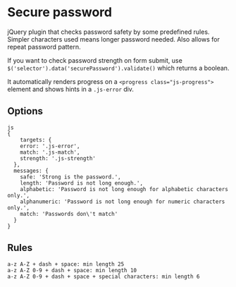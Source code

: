 # Secure password

jQuery plugin that checks password safety by some predefined rules. Simpler characters used means longer password needed. Also allows for repeat password pattern.

If you want to check password strength on form submit, use `$('selector').data('securePassword').validate()` which returns a boolean.

It automatically renders progress on a `<progress class="js-progress">` element and shows hints in a `.js-error` div.

## Options

```
js
{
    targets: {
    error: '.js-error',
    match: '.js-match',
    strength: '.js-strength'
  },
  messages: {
    safe: 'Strong is the password.',
    length: 'Password is not long enough.',
    alphabetic: 'Password is not long enough for alphabetic characters only.',
    alphanumeric: 'Password is not long enough for numeric characters only.',
    match: 'Passwords don\'t match'
  }
}
```

## Rules

```
a-z A-Z + dash + space: min length 25
a-z A-Z 0-9 + dash + space: min length 10
a-z A-Z 0-9 + dash + space + special characters: min length 6
```